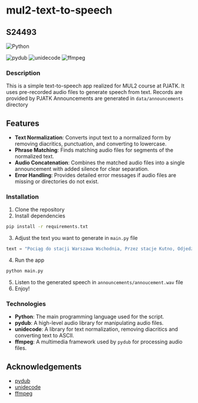# mul2-text-to-speech
## S24493

![Python](https://img.shields.io/badge/Python-FFD43B?style=for-the-badge&logo=python&logoColor=blue)

![pydub](https://img.shields.io/badge/pydub-0.25.1-green)
![unidecode](https://img.shields.io/badge/unidecode-1.3.4-lightgrey)
![ffmpeg](https://img.shields.io/badge/ffmpeg-4.3.1-brightgreen)

### Description
This is a simple text-to-speech app realized for MUL2 course at PJATK.
It uses pre-recorded audio files to generate speech from text. 
Records are provided by PJATK
Announcements are generated in `data/announcements` directory

## Features

- **Text Normalization**: Converts input text to a normalized form by removing diacritics, punctuation, and converting to lowercase.
- **Phrase Matching**: Finds matching audio files for segments of the normalized text.
- **Audio Concatenation**: Combines the matched audio files into a single announcement with added silence for clear separation.
- **Error Handling**: Provides detailed error messages if audio files are missing or directories do not exist.


### Installation
1. Clone the repository
2. Install dependencies
```bash
pip install -r requirements.txt
```
3. Adjust the text you want to generate in `main.py` file
```python
text = "Pociąg do stacji Warszawa Wschodnia, Przez stacje Kutno, Odjedzie z toru drugiego przy peronie trzecim"
```
4. Run the app
```bash
python main.py
```
5. Listen to the generated speech in `announcements/annoucement.wav` file
6. Enjoy!

### Technologies

- **Python**: The main programming language used for the script.
- **pydub**: A high-level audio library for manipulating audio files.
- **unidecode**: A library for text normalization, removing diacritics and converting text to ASCII.
- **ffmpeg**: A multimedia framework used by `pydub` for processing audio files.

## Acknowledgements

- [pydub](https://github.com/jiaaro/pydub)
- [unidecode](https://pypi.org/project/Unidecode/)
- [ffmpeg](https://ffmpeg.org/)